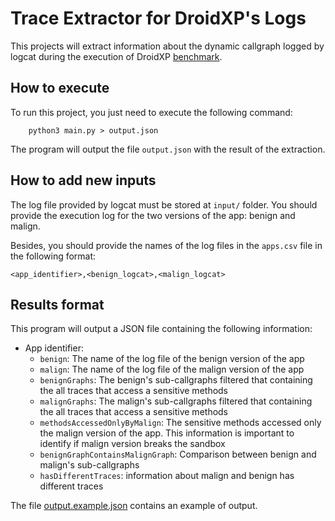 # Trace Extractor for DroidXP's Logs
This projects will extract information about the dynamic callgraph logged by logcat during the execution of DroidXP [benchmark](https://github.com/droidxp/benchmark).

## How to execute
To run this project, you just need to execute the following command:
```
    python3 main.py > output.json
```

The program will output the file `output.json` with the result of the extraction.

## How to add new inputs
The log file provided by logcat must be stored at `input/` folder. You should provide the execution log for the two versions of the app: benign and malign.

Besides, you should provide the names of the log files in the `apps.csv` file in the following format:

```csv
<app_identifier>,<benign_logcat>,<malign_logcat>
```

## Results format

This program will output a JSON file containing the following information:

- App identifier:
    - `benign`: The name of the log file of the benign version of the app
    - `malign`: The name of the log file of the malign version of the app
    - `benignGraphs`: The benign's sub-callgraphs filtered that containing the all traces that access a sensitive methods
    - `malignGraphs`: The malign's sub-callgraphs filtered that containing the all traces that access a sensitive methods
    - `methodsAccessedOnlyByMalign`: The sensitive methods accessed only the malign version of the app. This information is important to identify if malign version breaks the sandbox
    - `benignGraphContainsMalignGraph`: Comparison between benign and malign's sub-callgraphs
    - `hasDifferentTraces`: information about malign and benign has different traces

The file [output.example.json](./output.example.json) contains an example of output.
